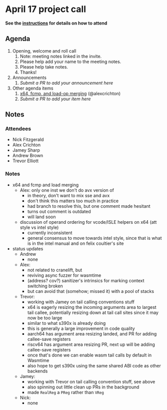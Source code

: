 # April 17 project call

**See the [instructions](../README.md) for details on how to attend**

## Agenda
1. Opening, welcome and roll call
    1. Note: meeting notes linked in the invite.
    1. Please help add your name to the meeting notes.
    1. Please help take notes.
    1. Thanks!
1. Announcements
    1. _Submit a PR to add your announcement here_
1. Other agenda items
    1. [x64, fcmp, and load-op merging](https://github.com/bytecodealliance/wasmtime/blob/b26fd0af77ddce3431ce97065380241b20ef76a1/cranelift/codegen/src/isa/x64/inst.isle#L2837-L2838) (@alexcrichton)
    1. _Submit a PR to add your item here_

## Notes

### Attendees

* Nick Fitzgerald
* Alex Crichton
* Jamey Sharp
* Andrew Brown
* Trevor Elliott

### Notes

* x64 and fcmp and load merging
  * Alex: only one inst we don't do avx version of
    * in theory, don't want to mix sse and avx
    * don't think this matters too much in practice
    * had branch to resolve this, but one comment made hesitant
    * turns out comment is outdated
    * will land soon
  * discussion of operand ordering for vcode/ISLE helpers on x64 (att style vs intel style)
    * currently inconsistent
    * general consensus to move towards intel style, since that is what is in
      the intel manual and on felix coultier's site
* status updates
  * Andrew
    * none
  * Alex:
    * not related to cranelift, but
    * reviving async fuzzer for wasmtime
    * (address? cov?) sanitizer's intrinsics for marking context switching broken
    * but can avoid that (somehow; missed it) with a pool of stacks
  * Trevor:
    * working with Jamey on tail calling conventions stuff
    * x64 is eagerly resizing the incoming arguments area to largest tail
      callee, potentially resizing down at tail call sites since it may now be
      too large
    * similar to what s390x is already doing
    * this is generally a large improvement in code quality
    * aarch64 has argument area resizing landed, and PR for adding callee-save registers
    * riscv64 has argument area resizing PR, next up will be adding callee-save registers
    * once that's done we can enable wasm tail calls by default in Wasmtime
    * also hope to get s390x using the same shared ABI code as other backends
  * Jamey:
    * working with Trevor on tail calling convention stuff, see above
    * also spinning out little clean up PRs in the background
    * made `RealReg` a `PReg` rather than `VReg`
  * Nick:
    * none
